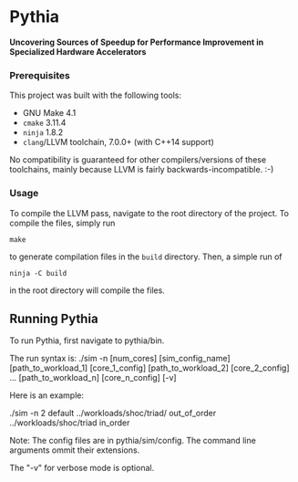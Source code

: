# Pythia

**Uncovering Sources of Speedup for Performance Improvement in Specialized Hardware Accelerators**

### Prerequisites

This project was built with the following tools:

 + GNU Make 4.1
 + `cmake` 3.11.4
 + `ninja` 1.8.2
 + `clang`/LLVM toolchain, 7.0.0+ (with C++14 support)

No compatibility is guaranteed for other compilers/versions of these toolchains, mainly because LLVM is fairly backwards-incompatible. :-)

### Usage

To compile the LLVM pass, navigate to the root directory of the project. To compile the files, simply run

    make

to generate compilation files in the `build` directory. Then, a simple run of

    ninja -C build

in the root directory will compile the files. <location TBD>

## Running Pythia

To run Pythia, first navigate to pythia/bin.

The run syntax is:
./sim -n [num_cores] [sim_config_name] [path_to_workload_1] [core_1_config] [path_to_workload_2] [core_2_config] ... [path_to_workload_n] [core_n_config] [-v]

Here is an example:

./sim -n 2 default ../workloads/shoc/triad/ out_of_order ../workloads/shoc/triad in_order

Note:
The config files are in pythia/sim/config. The command line arguments ommit their extensions.

The "-v" for verbose mode is optional. 